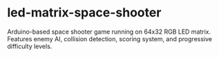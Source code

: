 # led-matrix-space-shooter
Arduino-based space shooter game running on 64x32 RGB LED matrix. Features enemy AI, collision detection, scoring system, and progressive difficulty levels.
